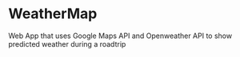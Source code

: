 # WeatherMap
Web App that uses Google Maps API and Openweather API to show predicted weather during a roadtrip
